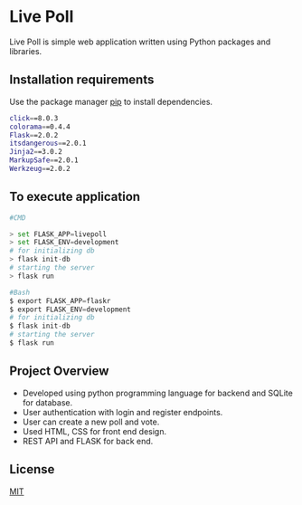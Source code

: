 # Live Poll

Live Poll is simple web application written using Python packages and libraries.

## Installation requirements

Use the package manager [pip](https://pip.pypa.io/en/stable/) to install dependencies.

```bash
click==8.0.3
colorama==0.4.4
Flask==2.0.2
itsdangerous==2.0.1
Jinja2==3.0.2
MarkupSafe==2.0.1
Werkzeug==2.0.2
```

## To execute application

```python
#CMD

> set FLASK_APP=livepoll
> set FLASK_ENV=development
# for initializing db
> flask init-db
# starting the server
> flask run

#Bash
$ export FLASK_APP=flaskr
$ export FLASK_ENV=development
# for initializing db
$ flask init-db
# starting the server
$ flask run
```

## Project Overview
- Developed using python programming language for backend and SQLite for database. 
- User authentication with login and register endpoints.
- User can create a new poll and vote.
- Used HTML, CSS for front end design.
- REST API and FLASK for back end.

## License
[MIT](https://choosealicense.com/licenses/mit/)